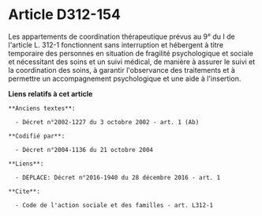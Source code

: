 # Article D312-154

Les appartements de coordination thérapeutique prévus au 9° du I de l'article L. 312-1 fonctionnent sans interruption et
hébergent à titre temporaire des personnes en situation de fragilité psychologique et sociale et nécessitant des soins et un
suivi médical, de manière à assurer le suivi et la coordination des soins, à garantir l'observance des traitements et à
permettre un accompagnement psychologique et une aide à l'insertion.

**Liens relatifs à cet article**

	**Anciens textes**:

	  - Décret n°2002-1227 du 3 octobre 2002 - art. 1 (Ab)

	**Codifié par**:

	  - Décret n°2004-1136 du 21 octobre 2004

	**Liens**:

	  - DEPLACE: Décret n°2016-1940 du 28 décembre 2016 - art. 1

	**Cite**:

	  - Code de l'action sociale et des familles - art. L312-1
